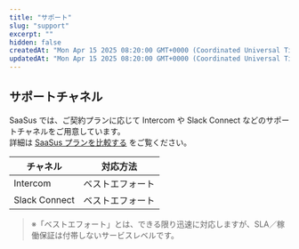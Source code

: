 ```yaml
---
title: "サポート"
slug: "support"
excerpt: ""
hidden: false
createdAt: "Mon Apr 15 2025 08:20:00 GMT+0000 (Coordinated Universal Time)"
updatedAt: "Mon Apr 15 2025 08:20:00 GMT+0000 (Coordinated Universal Time)"
---
```


## サポートチャネル

SaaSus では、ご契約プランに応じて Intercom や Slack Connect などのサポートチャネルをご用意しています。  
詳細は [SaaSus プランを比較する](https://saasus.io/pricing) をご覧ください。

| チャネル       | 対応方法        |
|---------------|---------------|
| Intercom      | ベストエフォート |
| Slack Connect | ベストエフォート |

> ※「ベストエフォート」とは、できる限り迅速に対応しますが、SLA／稼働保証は付帯しないサービスレベルです。  